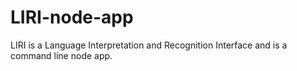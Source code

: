 # LIRI-node-app
 LIRI is a Language Interpretation and Recognition Interface and is a command line node app.
